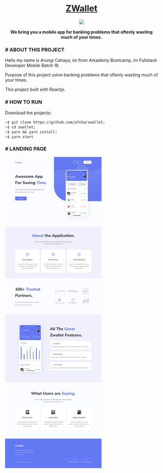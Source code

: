 <h1 align="center">
	<a href="https://e-money-zwallet.netlify.app/">
		ZWallet
	</a>
</h1>

<p align="center">
<img src="https://wakatime.com/badge/github/a7cha/zwallet.svg">
</p>

<p align="center">
 <strong>We bring you a mobile app for banking problems that oftenly wasting much of your times.</strong>
</p>


### # ABOUT THIS PROJECT
Hello my name is Arungi Cahaya, im from Arkademy Bootcamp, im Fullstack Developer Mobile Batch 18.

Purpose of this project solve banking problems that oftenly wasting much of your times.

This project built with Reactjs.



### # HOW TO RUN
Download the projects: 
```
~$ git clone https://github.com/a7cha/zwallet;
~$ cd zwallet;
~$ yarn && yarn install;
~$ yarn start
```

### # LANDING PAGE
![alt text](https://github.com/a7cha/zwallet/blob/master/Landing-page.png "Logo Title Text 1")
 

